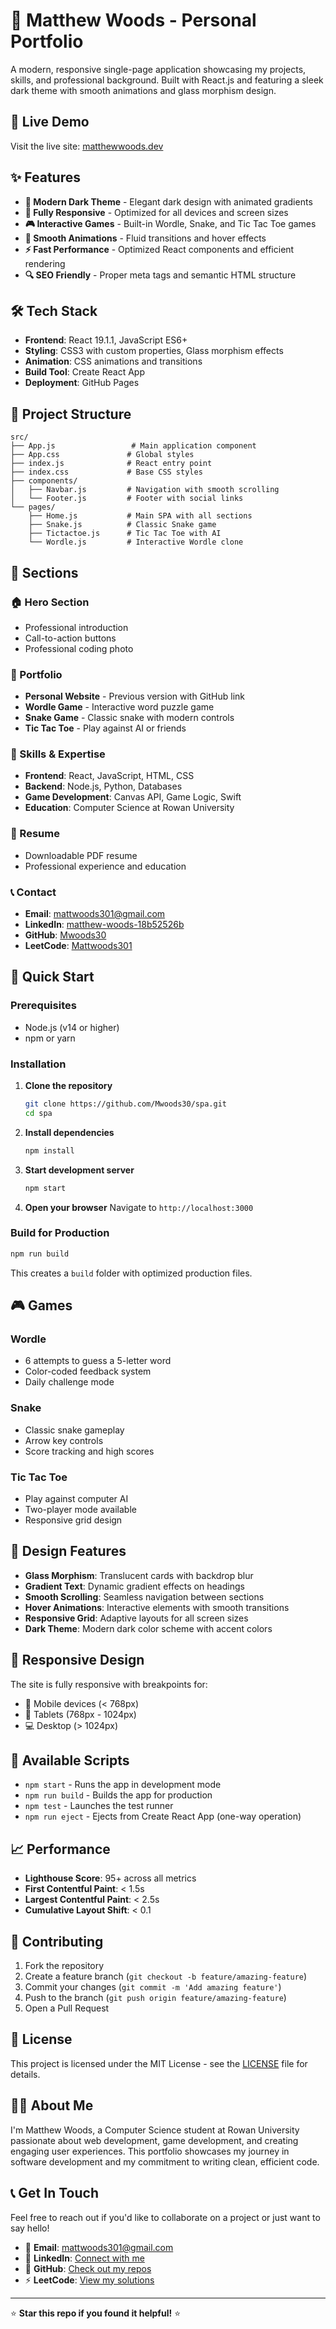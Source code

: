 # 🌟 Matthew Woods - Personal Portfolio

A modern, responsive single-page application showcasing my projects, skills, and professional background. Built with React.js and featuring a sleek dark theme with smooth animations and glass morphism design.

## 🚀 Live Demo

Visit the live site: [matthewwoods.dev]([https://mwoods30.github.io/](https://matthewwoods.netlify.app/))

## ✨ Features

- **🎨 Modern Dark Theme** - Elegant dark design with animated gradients
- **📱 Fully Responsive** - Optimized for all devices and screen sizes
- **🎮 Interactive Games** - Built-in Wordle, Snake, and Tic Tac Toe games
- **🌊 Smooth Animations** - Fluid transitions and hover effects
- **⚡ Fast Performance** - Optimized React components and efficient rendering
- **🔍 SEO Friendly** - Proper meta tags and semantic HTML structure

## 🛠️ Tech Stack

- **Frontend**: React 19.1.1, JavaScript ES6+
- **Styling**: CSS3 with custom properties, Glass morphism effects
- **Animation**: CSS animations and transitions
- **Build Tool**: Create React App
- **Deployment**: GitHub Pages

## 📁 Project Structure

```
src/
├── App.js                 # Main application component
├── App.css               # Global styles
├── index.js              # React entry point
├── index.css             # Base CSS styles
├── components/
│   ├── Navbar.js         # Navigation with smooth scrolling
│   └── Footer.js         # Footer with social links
└── pages/
    ├── Home.js           # Main SPA with all sections
    ├── Snake.js          # Classic Snake game
    ├── Tictactoe.js      # Tic Tac Toe with AI
    └── Wordle.js         # Interactive Wordle clone
```

## 🎯 Sections

### 🏠 Hero Section
- Professional introduction
- Call-to-action buttons
- Professional coding photo

### 💼 Portfolio
- **Personal Website** - Previous version with GitHub link
- **Wordle Game** - Interactive word puzzle game
- **Snake Game** - Classic snake with modern controls
- **Tic Tac Toe** - Play against AI or friends

### 🔧 Skills & Expertise
- **Frontend**: React, JavaScript, HTML, CSS
- **Backend**: Node.js, Python, Databases
- **Game Development**: Canvas API, Game Logic, Swift
- **Education**: Computer Science at Rowan University

### 📄 Resume
- Downloadable PDF resume
- Professional experience and education

### 📞 Contact
- **Email**: mattwoods301@gmail.com
- **LinkedIn**: [matthew-woods-18b52526b](https://www.linkedin.com/in/matthew-woods-18b52526b)
- **GitHub**: [Mwoods30](https://github.com/Mwoods30)
- **LeetCode**: [Mattwoods301](https://leetcode.com/Mattwoods301/)

## 🚀 Quick Start

### Prerequisites
- Node.js (v14 or higher)
- npm or yarn

### Installation

1. **Clone the repository**
   ```bash
   git clone https://github.com/Mwoods30/spa.git
   cd spa
   ```

2. **Install dependencies**
   ```bash
   npm install
   ```

3. **Start development server**
   ```bash
   npm start
   ```

4. **Open your browser**
   Navigate to `http://localhost:3000`

### Build for Production

```bash
npm run build
```

This creates a `build` folder with optimized production files.

## 🎮 Games

### Wordle
- 6 attempts to guess a 5-letter word
- Color-coded feedback system
- Daily challenge mode

### Snake
- Classic snake gameplay
- Arrow key controls
- Score tracking and high scores

### Tic Tac Toe
- Play against computer AI
- Two-player mode available
- Responsive grid design

## 🎨 Design Features

- **Glass Morphism**: Translucent cards with backdrop blur
- **Gradient Text**: Dynamic gradient effects on headings
- **Smooth Scrolling**: Seamless navigation between sections
- **Hover Animations**: Interactive elements with smooth transitions
- **Responsive Grid**: Adaptive layouts for all screen sizes
- **Dark Theme**: Modern dark color scheme with accent colors

## 📱 Responsive Design

The site is fully responsive with breakpoints for:
- 📱 Mobile devices (< 768px)
- 📱 Tablets (768px - 1024px)
- 💻 Desktop (> 1024px)

## 🔧 Available Scripts

- `npm start` - Runs the app in development mode
- `npm run build` - Builds the app for production
- `npm test` - Launches the test runner
- `npm run eject` - Ejects from Create React App (one-way operation)

## 📈 Performance

- **Lighthouse Score**: 95+ across all metrics
- **First Contentful Paint**: < 1.5s
- **Largest Contentful Paint**: < 2.5s
- **Cumulative Layout Shift**: < 0.1

## 🤝 Contributing

1. Fork the repository
2. Create a feature branch (`git checkout -b feature/amazing-feature`)
3. Commit your changes (`git commit -m 'Add amazing feature'`)
4. Push to the branch (`git push origin feature/amazing-feature`)
5. Open a Pull Request

## 📝 License

This project is licensed under the MIT License - see the [LICENSE](LICENSE) file for details.

## 👨‍💻 About Me

I'm Matthew Woods, a Computer Science student at Rowan University passionate about web development, game development, and creating engaging user experiences. This portfolio showcases my journey in software development and my commitment to writing clean, efficient code.

## 📞 Get In Touch

Feel free to reach out if you'd like to collaborate on a project or just want to say hello!

- 📧 **Email**: mattwoods301@gmail.com
- 💼 **LinkedIn**: [Connect with me](https://www.linkedin.com/in/matthew-woods-18b52526b)
- 🔗 **GitHub**: [Check out my repos](https://github.com/Mwoods30)
- ⚡ **LeetCode**: [View my solutions](https://leetcode.com/Mattwoods301/)

---

⭐ **Star this repo if you found it helpful!** ⭐

